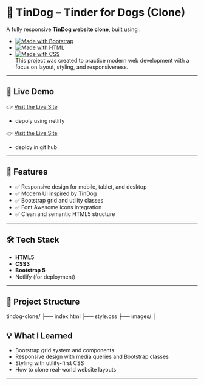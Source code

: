 # 🐶 TinDog – Tinder for Dogs (Clone)

A fully responsive **TinDog website clone**, built using :
 - [![Made with Bootstrap](https://img.shields.io/badge/Made%20with-Bootstrap-blue?logo=bootstrap)](https://getbootstrap.com/)  
 - [![Made with HTML](https://img.shields.io/badge/Made%20with-html-blue?logo=bootstrap)](https://gethtml.com/)  
 - [![Made with CSS](https://img.shields.io/badge/Made%20with-CSS-blue?logo=bootstrap)](https://getCSS.com/)  
This project was created to practice modern web development with a focus on layout, styling, and responsiveness.

---


## 🔗 Live Demo

👉 [Visit the Live Site](https://tindogcloneboostrap.netlify.app/)
 - depoly using netlify

👉 [Visit the Live Site](https://akanksha0217.github.io/Tindog/)
- deploy in git hub
 


---

## 📌 Features

- ✅ Responsive design for mobile, tablet, and desktop
- ✅ Modern UI inspired by TinDog
- ✅ Bootstrap grid and utility classes
- ✅ Font Awesome icons integration
- ✅ Clean and semantic HTML5 structure

---

## 🛠️ Tech Stack

- **HTML5**  
- **CSS3**  
- **Bootstrap 5**
- Netlify (for deployment)

---

## 📁 Project Structure
tindog-clone/
├── index.html
├── style.css
├── images/
│ 

## 💡 What I Learned

- Bootstrap grid system and components
- Responsive design with media queries and Bootstrap classes
- Styling with utility-first CSS
- How to clone real-world website layouts

---
